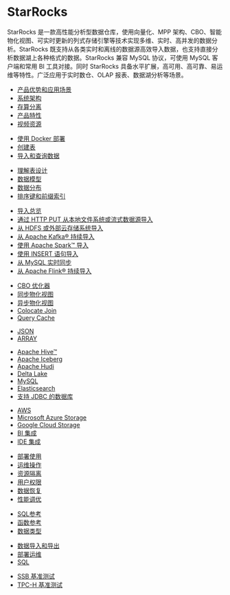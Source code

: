 # StarRocks

  StarRocks 是一款高性能分析型数据仓库，使用向量化、MPP 架构、CBO、智能物化视图、可实时更新的列式存储引擎等技术实现多维、实时、高并发的数据分析。StarRocks 既支持从各类实时和离线的数据源高效导入数据，也支持直接分析数据湖上各种格式的数据。StarRocks 兼容 MySQL 协议，可使用 MySQL 客户端和常用 BI 工具对接。同时 StarRocks 具备水平扩展，高可用、高可靠、易运维等特性。广泛应用于实时数仓、OLAP 报表、数据湖分析等场景。

<NavBox>
<NavBoxPart title="StarRocks 入门">
<NavBoxPartItem title="产品介绍​">

- [产品优势和应用场景](../introduction/what_is_starrocks.md)
- [系统架构](../introduction/Architecture.md)
- [存算分离](../deployment/deploy_shared_data.md)
- [产品特性](../introduction/Features.md)
- [视频资源](../faq/Video.md)

</NavBoxPartItem>
</NavBoxPart>

<NavBoxPart>
<NavBoxPartItem title="快速开始​">

- [使用 Docker 部署](../quick_start/deploy_with_docker.md)
- [创建表](../quick_start/Create_table.md)
- [导入和查询数据](../quick_start/Import_and_query.md)

</NavBoxPartItem>
</NavBoxPart>
</NavBox>

<NavBox>
<NavBoxPart title="表设计​">
<NavBoxPartItem>

- [理解表设计](../table_design/StarRocks_table_design.md)
- [数据模型](../table_design/table_types/table_types.md)
- [数据分布](../table_design/Data_distribution.md)
- [排序键和前缀索引](../table_design/Sort_key.md)

</NavBoxPartItem>
</NavBoxPart>

<NavBoxPart title="数据导入​">
<NavBoxPartItem>

- [导入总览](../loading/Loading_intro.md)
- [通过 HTTP PUT 从本地文件系统或流式数据源导入](../loading/StreamLoad.md)
- [从 HDFS 或外部云存储系统导入](../loading/BrokerLoad.md)
- [从 Apache Kafka® 持续导入](../loading/RoutineLoad.md)
- [使用 Apache Spark™ 导入](../loading/SparkLoad.md)
- [使用 INSERT 语句导入](../loading/InsertInto.md)
- [从 MySQL 实时同步](../loading/Flink_cdc_load.md)
- [从 Apache Flink® 持续导入](../loading/Flink-connector-starrocks.md)

</NavBoxPartItem>
</NavBoxPart>
</NavBox>

<NavBox>
<NavBoxPart title="数据查询​">
<NavBoxPartItem title="提高查询性能">

- [CBO 优化器](../using_starrocks/Cost_based_optimizer.md)
- [同步物化视图](../using_starrocks/Materialized_view-single_table.md)
- [异步物化视图](../using_starrocks/Materialized_view.md)
- [Colocate Join](../using_starrocks/Colocate_join.md)
- [Query Cache](../using_starrocks/query_cache.md)

</NavBoxPartItem>
<NavBoxPartItem title="查询半结构化数据">

- [JSON](../sql-reference/sql-statements/data-types/JSON.md)
- [ARRAY](../sql-reference/sql-statements/data-types/Array.md)

</NavBoxPartItem>
</NavBoxPart>

<NavBoxPart>
<NavBoxPartItem title="查询外部数据源​">

- [Apache Hive™](../data_source/catalog/hive_catalog.md)
- [Apache Iceberg](../data_source/catalog/iceberg_catalog.md)
- [Apache Hudi](../data_source/catalog/hudi_catalog.md)
- [Delta Lake](../data_source/catalog/deltalake_catalog.md)
- [MySQL](../data_source/External_table.md#deprecated-mysql-外部表)
- [Elasticsearch](../data_source/External_table.md#deprecated-elasticsearch-外部表)
- [支持 JDBC 的数据库](../data_source/catalog/jdbc_catalog.md)

</NavBoxPartItem>
<NavBoxPartItem title="外部系统集成​">

- [AWS](../integrations/authenticate_to_aws_resources.md)
- [Microsoft Azure Storage](../integrations/authenticate_to_azure_storage.md)
- [Google Cloud Storage](../integrations/authenticate_to_gcs.md)
- [BI 集成](../integrations/BI_integrations/Hex.md)
- [IDE 集成](../integrations/IDE_integrations/DataGrip.md)

</NavBoxPartItem>
</NavBoxPart>
</NavBox>

<NavBox>
<NavBoxPart title="管理 StarRocks">
<NavBoxPartItem>

- [部署使用](../administration/Build_in_docker.md)
- [运维操作](../administration/Scale_up_down.md)
- [资源隔离](../administration/monitor_manage_big_queries.md)
- [用户权限](../administration/privilege_overview.md)
- [数据恢复](../administration/Data_recovery.md)
- [性能调优](../administration/Query_planning.md)

</NavBoxPartItem>
</NavBoxPart>

<NavBoxPart title="参考​">
<NavBoxPartItem>

- [SQL参考](../sql-reference/sql-statements/account-management/ALTER_USER.md)
- [函数参考](../sql-reference/sql-functions/date-time-functions/convert_tz.md)
- [数据类型](../sql-reference/sql-statements/data-types/TINYINT.md)

</NavBoxPartItem>
</NavBoxPart>
</NavBox>

<NavBox>
<NavBoxPart title="常见问题​">
<NavBoxPartItem>

- [数据导入和导出](../faq/loading/Loading_faq.md)
- [部署运维](../faq/Deploy_faq.md)
- [SQL](../faq/Sql_faq.md)

</NavBoxPartItem>
</NavBoxPart>

<NavBoxPart title="性能测试​">
<NavBoxPartItem>

- [SSB 基准测试](../benchmarking/SSB_Benchmarking.md)
- [TPC-H 基准测试](../benchmarking/TPC-H_Benchmark.md)

</NavBoxPartItem>
</NavBoxPart>
</NavBox>
